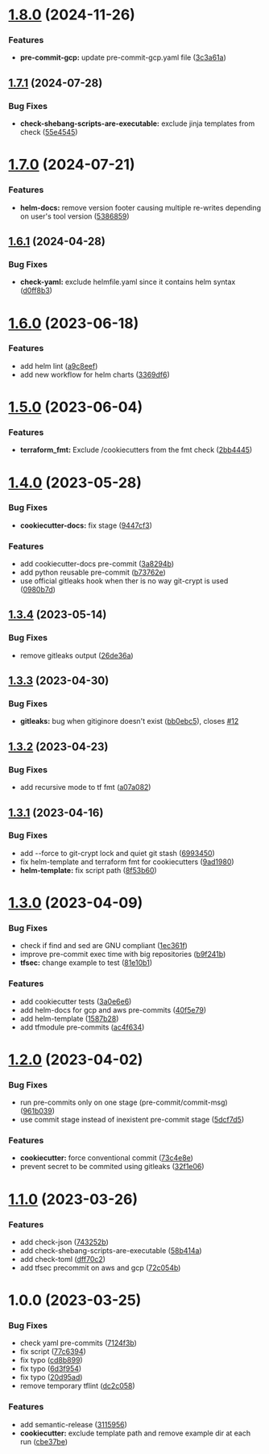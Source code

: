# [1.8.0](https://git.sk5.io/skale-5/pre-commits/compare/v1.7.1...v1.8.0) (2024-11-26)


### Features

* **pre-commit-gcp:** update pre-commit-gcp.yaml file ([3c3a61a](https://git.sk5.io/skale-5/pre-commits/commit/3c3a61a879b1b0443f51b6dacf7cd863affbdaa0))

## [1.7.1](https://git.sk5.io/skale-5/pre-commits/compare/v1.7.0...v1.7.1) (2024-07-28)


### Bug Fixes

* **check-shebang-scripts-are-executable:** exclude jinja templates from check ([55e4545](https://git.sk5.io/skale-5/pre-commits/commit/55e4545ccfb6362209d074245663a7f46ab13708))

# [1.7.0](https://git.sk5.io/skale-5/pre-commits/compare/v1.6.1...v1.7.0) (2024-07-21)


### Features

* **helm-docs:** remove version footer causing multiple re-writes depending on user's tool version ([5386859](https://git.sk5.io/skale-5/pre-commits/commit/53868596ba3ae43afb7b6a828647531922bb6089))

## [1.6.1](https://git.sk5.io/skale-5/pre-commits/compare/v1.6.0...v1.6.1) (2024-04-28)


### Bug Fixes

* **check-yaml:** exclude helmfile.yaml since it contains helm syntax ([d0ff8b3](https://git.sk5.io/skale-5/pre-commits/commit/d0ff8b39b344629fb2986a92723099c48f306e0e))

# [1.6.0](https://git.sk5.io/skale-5/pre-commits/compare/v1.5.0...v1.6.0) (2023-06-18)


### Features

* add helm lint ([a9c8eef](https://git.sk5.io/skale-5/pre-commits/commit/a9c8eef93d9ef5af233efad922773fedbc2b9831))
* add new workflow for helm charts ([3369df6](https://git.sk5.io/skale-5/pre-commits/commit/3369df602be5eecc51639d0e3efa93b048b5237d))

# [1.5.0](https://git.sk5.io/skale-5/pre-commits/compare/v1.4.0...v1.5.0) (2023-06-04)


### Features

* **terraform_fmt:** Exclude /cookiecutters from the fmt check ([2bb4445](https://git.sk5.io/skale-5/pre-commits/commit/2bb4445c937bc1963046fe3cd55fd07aa6ac4030))

# [1.4.0](https://git.sk5.io/skale-5/pre-commits/compare/v1.3.4...v1.4.0) (2023-05-28)


### Bug Fixes

* **cookiecutter-docs:** fix stage ([9447cf3](https://git.sk5.io/skale-5/pre-commits/commit/9447cf3f9e66ad5b6415daa03fcf73e3c82e08e1))


### Features

* add cookiecutter-docs pre-commit ([3a8294b](https://git.sk5.io/skale-5/pre-commits/commit/3a8294bbd7ccd8e864ff50c053f70ce16b9dfbcb))
* add python reusable pre-commit ([b73762e](https://git.sk5.io/skale-5/pre-commits/commit/b73762e8b59dd5e0a406843abff6209c9e2558d6))
* use official gitleaks hook when ther is no way git-crypt is used ([0980b7d](https://git.sk5.io/skale-5/pre-commits/commit/0980b7d87d9363a25d7c2c132e32eecf1ab6d2fe))

## [1.3.4](https://git.sk5.io/skale-5/pre-commits/compare/v1.3.3...v1.3.4) (2023-05-14)


### Bug Fixes

* remove gitleaks output ([26de36a](https://git.sk5.io/skale-5/pre-commits/commit/26de36a552bd692d042badd57e62b2cfa67a3a37))

## [1.3.3](https://git.sk5.io/skale-5/pre-commits/compare/v1.3.2...v1.3.3) (2023-04-30)


### Bug Fixes

* **gitleaks:** bug when gitiginore doesn't exist ([bb0ebc5](https://git.sk5.io/skale-5/pre-commits/commit/bb0ebc57584cbb997ae79d60921b56e16a8f917c)), closes [#12](https://git.sk5.io/skale-5/pre-commits/issues/12)

## [1.3.2](https://git.sk5.io/skale-5/pre-commits/compare/v1.3.1...v1.3.2) (2023-04-23)


### Bug Fixes

* add recursive mode to tf fmt ([a07a082](https://git.sk5.io/skale-5/pre-commits/commit/a07a082ea9e1d1a01092bcafefb6896076f7c34d))

## [1.3.1](https://git.sk5.io/skale-5/pre-commits/compare/v1.3.0...v1.3.1) (2023-04-16)


### Bug Fixes

* add --force to git-crypt lock and quiet git stash ([6993450](https://git.sk5.io/skale-5/pre-commits/commit/6993450789c999ef6bcdc656fbe5ea63af939ec9))
* fix helm-template and terraform fmt for cookiecutters ([9ad1980](https://git.sk5.io/skale-5/pre-commits/commit/9ad1980adc57d9c1463880121b19f11983dc4400))
* **helm-template:** fix script path ([8f53b60](https://git.sk5.io/skale-5/pre-commits/commit/8f53b60d7fa0e9aa419afe923cfaf22b6ac843c5))

# [1.3.0](https://git.sk5.io/skale-5/pre-commits/compare/v1.2.0...v1.3.0) (2023-04-09)


### Bug Fixes

* check if find and sed are GNU compliant ([1ec361f](https://git.sk5.io/skale-5/pre-commits/commit/1ec361f357a72acc04d7651f448494481800d71d))
* improve pre-commit exec time with big repositories ([b9f241b](https://git.sk5.io/skale-5/pre-commits/commit/b9f241b66a1fa6e80e94c11405093c55e35c5d8d))
* **tfsec:** change example to test ([81e10b1](https://git.sk5.io/skale-5/pre-commits/commit/81e10b1fbc1592ef91353b8943823567ad7df00c))


### Features

* add cookiecutter tests ([3a0e6e6](https://git.sk5.io/skale-5/pre-commits/commit/3a0e6e647f1dea3ea197a7854a75ddf041770462))
* add helm-docs for gcp and aws pre-commits ([40f5e79](https://git.sk5.io/skale-5/pre-commits/commit/40f5e7954e6631873fc7bd8f617f06e44edb493f))
* add helm-template ([1587b28](https://git.sk5.io/skale-5/pre-commits/commit/1587b28176de710b3c264230d2715ccba75b70af))
* add tfmodule pre-commits ([ac4f634](https://git.sk5.io/skale-5/pre-commits/commit/ac4f634566e45a08402efe3a152a75cbc37717b2))

# [1.2.0](https://git.sk5.io/skale-5/pre-commits/compare/v1.1.0...v1.2.0) (2023-04-02)


### Bug Fixes

* run pre-commits only on one stage (pre-commit/commit-msg) ([961b039](https://git.sk5.io/skale-5/pre-commits/commit/961b0392131676bed32fe34f1b860ce3c645cf16))
* use commit stage instead of inexistent pre-commit stage ([5dcf7d5](https://git.sk5.io/skale-5/pre-commits/commit/5dcf7d597f8271f791fc968aa8af4b4899bf9e5f))


### Features

* **cookiecutter:** force conventional commit ([73c4e8e](https://git.sk5.io/skale-5/pre-commits/commit/73c4e8e2b4fb67c2f0addab01c0cda564980bcbe))
* prevent secret to be commited using gitleaks ([32f1e06](https://git.sk5.io/skale-5/pre-commits/commit/32f1e06626f83da58308ee6f46fb6a84b9357f31))

# [1.1.0](https://git.sk5.io/skale-5/pre-commits/compare/v1.0.0...v1.1.0) (2023-03-26)


### Features

* add check-json ([743252b](https://git.sk5.io/skale-5/pre-commits/commit/743252bc1ba344cb0121b70dad428c16071d8ea0))
* add check-shebang-scripts-are-executable ([58b414a](https://git.sk5.io/skale-5/pre-commits/commit/58b414ad43f12aa3bc04e7ca30e52be10c6630d8))
* add check-toml ([dff70c2](https://git.sk5.io/skale-5/pre-commits/commit/dff70c2a79c2dca38ba6693c4786e5b1b527f545))
* add tfsec precommit on aws and gcp ([72c054b](https://git.sk5.io/skale-5/pre-commits/commit/72c054b848e684e24201b2399dd2c32155a0d2b7))

# 1.0.0 (2023-03-25)


### Bug Fixes

* check yaml pre-commits ([7124f3b](https://git.sk5.io/skale-5/pre-commits/commit/7124f3bfaf0e03c886beadfcd010c79420ede1c5))
* fix script ([77c6394](https://git.sk5.io/skale-5/pre-commits/commit/77c63940e315b79e8e4f571d67bf3a6da0d8e94f))
* fix typo ([cd8b899](https://git.sk5.io/skale-5/pre-commits/commit/cd8b899f15e78774ff89b4612c7ab766be023f75))
* fix typo ([6d3f954](https://git.sk5.io/skale-5/pre-commits/commit/6d3f954822aac400282b272c6e3c764c9a9b566c))
* fix typo ([20d95ad](https://git.sk5.io/skale-5/pre-commits/commit/20d95ad655efba8033e42a0020f9038e8e0ead0e))
* remove temporary tflint ([dc2c058](https://git.sk5.io/skale-5/pre-commits/commit/dc2c058fef154caa4f0cf51a14bbc7a898c06b91))


### Features

* add semantic-release ([3115956](https://git.sk5.io/skale-5/pre-commits/commit/31159560fdc7b0a44ac8049ada553c4b599c3728))
* **cookiecutter:** exclude template path and remove example dir at each run ([cbe37be](https://git.sk5.io/skale-5/pre-commits/commit/cbe37bebb1fd3c6e925847ca847228da92bece34))
